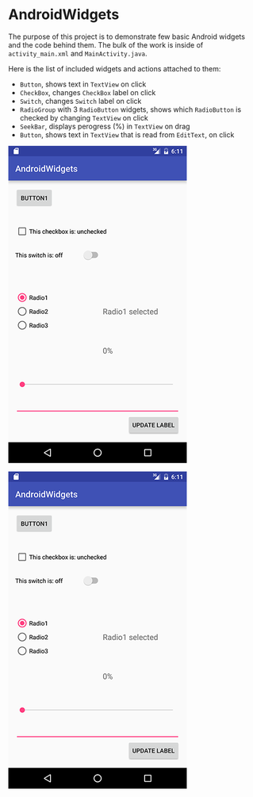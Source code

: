 # AndroidWidgets

The purpose of this project is to demonstrate few basic Android widgets and the code behind them.  The bulk of the work is inside of `activity_main.xml` and `MainActivity.java`.

Here is the list of included widgets and actions attached to them:

- `Button`, shows text in `TextView` on click
- `CheckBox`, changes `CheckBox` label on click
- `Switch`, changes `Switch` label on click
- `RadioGroup` with 3 `RadioButton` widgets, shows which `RadioButton` is checked by changing `TextView` on click
- `SeekBar`, displays perogress (%) in `TextView` on drag
- `Button`, shows text in `TextView` that is read from `EditText`, on click
<img src="AndroidWidgets.png" width="360px"/>

 ![AdroidWidgets](AndroidWidgets.png)
